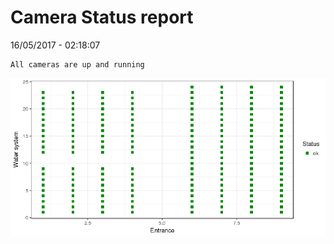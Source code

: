 Camera Status report
================
16/05/2017 - 02:18:07

    All cameras are up and running

![](camreport_files/figure-markdown_github/unnamed-chunk-2-1.png)
